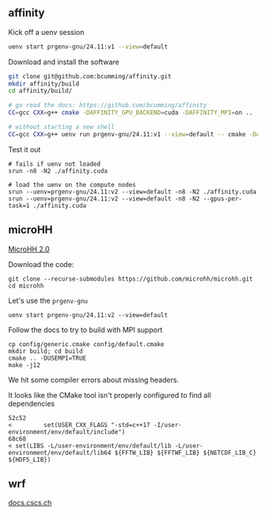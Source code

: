 ## affinity

Kick off a uenv session

```bash
uenv start prgenv-gnu/24.11:v1 --view=default
```

Download and install the software

```bash
git clone git@github.com:bcumming/affinity.git
mkdir affinity/build
cd affinity/build/

# go read the docs: https://github.com/bcumming/affinity
CC=gcc CXX=g++ cmake -DAFFINITY_GPU_BACKEND=cuda -DAFFINITY_MPI=on ..

# without starting a new shell
CC=gcc CXX=g++ uenv run prgenv-gnu/24.11:v1 --view=default -- cmake -DAFFINITY_GPU_BACKEND=cuda -DAFFINITY_MPI=on ..
```

Test it out
```
# fails if uenv not loaded
srun -n8 -N2 ./affinity.cuda

# load the uenv on the compute nodes
srun --uenv=prgenv-gnu/24.11:v2 --view=default -n8 -N2 ./affinity.cuda
srun --uenv=prgenv-gnu/24.11:v2 --view=default -n8 -N2 --gpus-per-task=1 ./affinity.cuda
```

## microHH

[MicroHH 2.0](https://microhh.readthedocs.io/en/latest/index.html)

Download the code:

```
git clone --recurse-submodules https://github.com/microhh/microhh.git
cd microhh
```

Let's use the `prgenv-gnu`
```
uenv start prgenv-gnu/24.11:v2 --view=default
```

Follow the docs to try to build with MPI support
```
cp config/generic.cmake config/default.cmake
mkdir build; cd build
cmake .. -DUSEMPI=TRUE
make -j12
```

We hit some compiler errors about missing headers.

It looks like the CMake tool isn't properly configured to find all dependencies

```
52c52
<         set(USER_CXX_FLAGS "-std=c++17 -I/user-environment/env/default/include")
68c68
< set(LIBS -L/user-environment/env/default/lib -L/user-environment/env/default/lib64 ${FFTW_LIB} ${FFTWF_LIB} ${NETCDF_LIB_C} ${HDF5_LIB})
```

## wrf

[docs.cscs.ch](https://docs.cscs.ch/build-install/applications/wrf/#using-spack)

